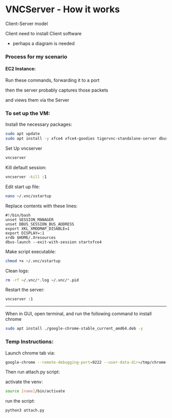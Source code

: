 # VNCServer - How it works

Client-Server model

Client need to install Client software

- perhaps a diagram is needed

### Process for my scenario

#### EC2 Instance:

Run these commands, forwarding it to a port

then the server probably captures those packets

and views them via the Server

### To set up the VM:
Install the necessary packages:
```bash
sudo apt update
sudo apt install -y xfce4 xfce4-goodies tigervnc-standalone-server dbus-x11 xterm x11-xserver-utils
```

Set Up vncserver
```bash
vncserver
```

Kill default session:
```bash
vncserver -kill :1
```

Edit start up file:
```bash
nano ~/.vnc/xstartup
```

Replace contents with these lines:
```text
#!/bin/bash
unset SESSION_MANAGER
unset DBUS_SESSION_BUS_ADDRESS
export XKL_XMODMAP_DISABLE=1
export DISPLAY=:1
xrdb $HOME/.Xresources
dbus-launch --exit-with-session startxfce4
```

Make script executable:
```bash
chmod +x ~/.vnc/xstartup
```

Clean logs:
```bash
rm -rf ~/.vnc/*.log ~/.vnc/*.pid
```

Restart the server:
```bash
vncserver :1
```

---
When in GUI, open terminal, and run the following command to install chrome

```bash
sudo apt install ./google-chrome-stable_current_amd64.deb -y
```

### Temp Instructions:
Launch chrome tab via: 

```bash
google-chrome --remote-debugging-port=9222 --user-data-dir=/tmp/chrome-debug
```

Then run attach.py script:

activate the venv:
```bash
source [name]/bin/activate
```

run the script:
```bash
python3 attach.py
```